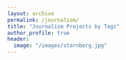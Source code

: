 ```yaml
---
layout: archive
permalink: /journalism/
title: "Journalism Projects by Tags"
author_profile: true
header:
  image: "/images/starnberg.jpg"
---
```

